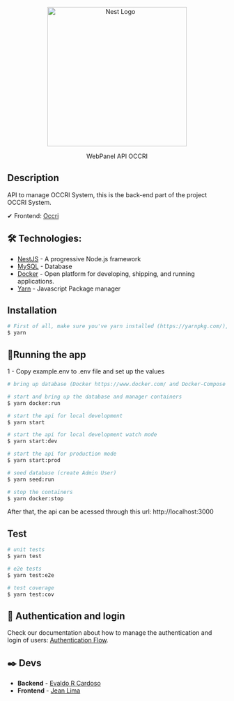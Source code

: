 <p align="center">
  <a href="http://nestjs.com/" target="blank"><img src="https://nestjs.com/img/logo_text.svg" width="320" alt="Nest Logo" /></a>
</p>

[circleci-image]: https://img.shields.io/circleci/build/github/nestjs/nest/master?token=abc123def456
[circleci-url]: https://circleci.com/gh/nestjs/nest

  <p align="center">WebPanel API OCCRI</p>

## Description

API to manage OCCRI System, this is the back-end part of the project OCCRI System.     

✔ Frontend: [Occri](https://github.com/JeanLiima/occri)

## 🛠️ Technologies:

* [NestJS](https://nestjs.com/) - A progressive Node.js framework
* [MySQL](https://www.mysql.com/) - Database
* [Docker](https://www.docker.com/) - Open platform for developing, shipping, and running applications.
* [Yarn](https://yarnpkg.com/) - Javascript Package manager

##  Installation

```bash
# First of all, make sure you've yarn installed (https://yarnpkg.com/), then run:
$ yarn
```

## 🚀Running the app

1 - Copy example.env to .env file and set up the values

```bash
# bring up database (Docker https://www.docker.com/ and Docker-Compose https://docs.docker.com/compose/ are necessary), it will bring the containers with mysql database and phpmyadmin, that can be acessed via browser at http://localhost:8080

# start and bring up the database and manager containers
$ yarn docker:run

# start the api for local development
$ yarn start

# start the api for local development watch mode
$ yarn start:dev

# start the api for production mode
$ yarn start:prod

# seed database (create Admin User)
$ yarn seed:run

# stop the containers
$ yarn docker:stop
```

After that, the api can be acessed through this url: http://localhost:3000

## Test

```bash
# unit tests
$ yarn test

# e2e tests
$ yarn test:e2e

# test coverage
$ yarn test:cov
```

## 🔐 Authentication and login

Check our documentation about how to manage the authentication and login of users: [Authentication Flow](./docs/Authorization.md).


## ✒️ Devs

* **Backend** - [Evaldo R Cardoso](https://evaldorc.com.br)
* **Frontend** - [Jean Lima](https://jean.dev.com)

